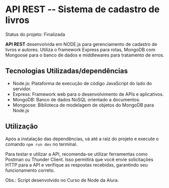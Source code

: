 # API REST -- Sistema de cadastro de livros

Status do projeto: Finalizada

**API REST** desenvolvida em NODE.js para gerenciamento de cadastro de livros e autores. Utiliza o framework Express para rotas, MongoDB com Mongoose para o banco de dados e middlewares para tratamento de erros.

## Tecnologias Utilizadas/dependências

- Node.js: Plataforma de execução de código JavaScript do lado do servidor.
- Express: Framework web para o desenvolvimento de APIs e aplicativos.
- MongoDB: Banco de dados NoSQL orientado a documentos.
- Mongoose: Biblioteca de modelagem de objetos do MongoDB para Node.js

## Utilização

Após a instalação das dependências, vá até a raiz do projeto e execute o comando `npm run dev` no terminal.

Para testar e utilizar a API, recomenda-se utilizar ferramentas como Postman ou Thunder Client. Isso permitirá que você envie solicitações HTTP para a API e verifique as respostas recebidas, garantindo seu funcionamento correto.


Obs.: Script desenvolvido no Curso de Node da Alura.
